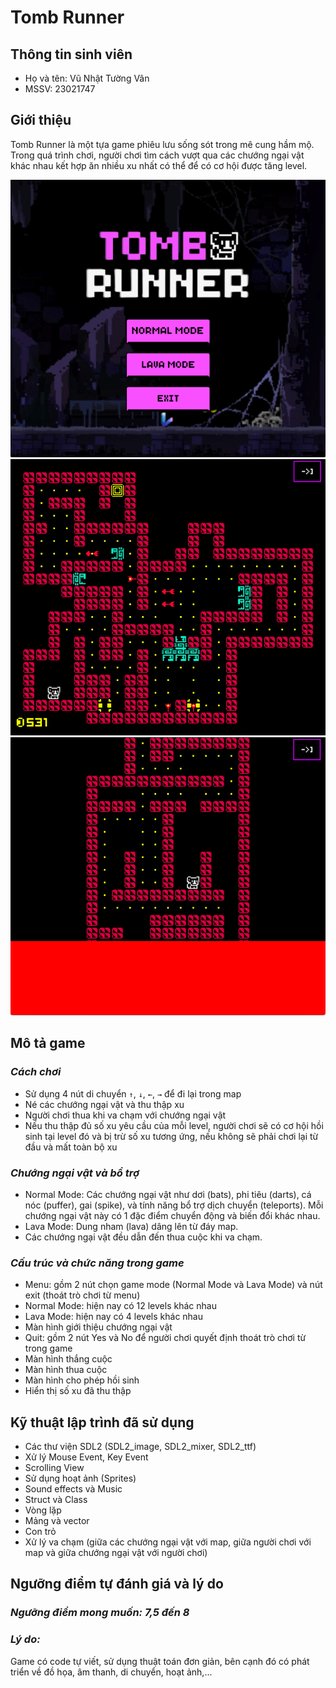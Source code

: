 # **Tomb Runner**
## **Thông tin sinh viên**

- Họ và tên: Vũ Nhật Tường Vân
- MSSV: 23021747

## **Giới thiệu**

Tomb Runner là một tựa game phiêu lưu sống sót trong mê cung hầm mộ. Trong quá trình chơi, người chơi tìm cách vượt qua các chướng ngại vật khác nhau kết hợp ăn nhiều xu nhất có thể để có cơ hội được tăng level.

![menu](/TombRunner/preview/menu.png)
![normalMode](/TombRunner/preview/normalMode.png)
![lavaMode](/TombRunner/preview/lavaMode.png)

## **Mô tả game**
### *Cách chơi*
- Sử dụng 4 nút di chuyển `↑`, `↓`, `←`, `→` để đi lại trong map
- Né các chướng ngại vật và thu thập xu 
- Người chơi thua khi va chạm với chướng ngại vật
- Nếu thu thập đủ số xu yêu cầu của mỗi level, người chơi sẽ có cơ hội hồi sinh tại level đó và bị trừ số xu tương ứng, nếu không sẽ phải chơi lại từ đầu và mất toàn bộ xu

### *Chướng ngại vật và bổ trợ*
- Normal Mode: Các chướng ngại vật như dơi (bats), phi tiêu (darts), cá nóc (puffer), gai (spike), và tính năng bổ trợ dịch chuyển (teleports). Mỗi chướng ngại vật này có 1 đặc điểm chuyển động và biến đổi khác nhau.
- Lava Mode: Dung nham (lava) dâng lên từ đáy map.
- Các chướng ngại vật đều dẫn đến thua cuộc khi va chạm.

### *Cấu trúc và chức năng trong game*
- Menu: gồm 2 nút chọn game mode (Normal Mode và Lava Mode) và nút exit (thoát trò chơi từ menu)
- Normal Mode: hiện nay có 12 levels khác nhau
- Lava Mode: hiện nay có 4 levels khác nhau
- Màn hình giới thiệu chướng ngại vật
- Quit: gồm 2 nút Yes và No để người chơi quyết định thoát trò chơi từ trong game
- Màn hình thắng cuộc
- Màn hình thua cuộc
- Màn hình cho phép hồi sinh
- Hiển thị số xu đã thu thập

## **Kỹ thuật lập trình đã sử dụng**
- Các thư viện SDL2 (SDL2_image, SDL2_mixer, SDL2_ttf)
- Xử lý Mouse Event, Key Event
- Scrolling View
- Sử dụng hoạt ảnh (Sprites)
- Sound effects và Music
- Struct và Class
- Vòng lặp
- Mảng và vector
- Con trỏ
- Xử lý va chạm (giữa các chướng ngại vật với map, giữa người chơi với map và giữa chướng ngại vật với người chơi)

## **Ngưỡng điểm tự đánh giá và lý do**

### *Ngưỡng điểm mong muốn: 7,5 đến 8*

### *Lý do:* 
Game có code tự viết, sử dụng thuật toán đơn giản, bên cạnh đó có phát triển về đồ họa, âm thanh, di chuyển, hoạt ảnh,...
